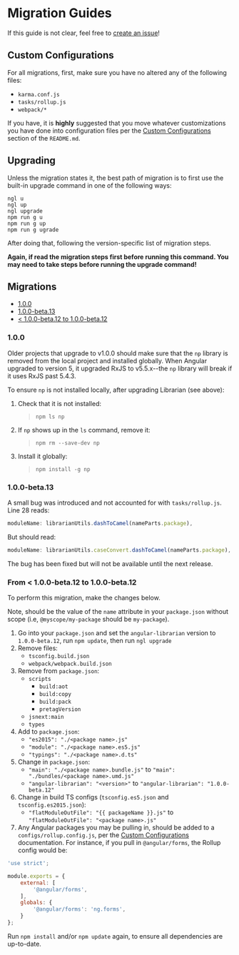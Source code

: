 # Migration Guides

If this guide is not clear, feel free to [create an issue](https://github.com/gonzofish/angular-librarian/issues/new?title=[Migration]%20)!

## Custom Configurations

For all migrations, first, make sure you have no altered any of the following
files:

- `karma.conf.js`
- `tasks/rollup.js`
- `webpack/*`

If you have, it is **highly** suggested that you move whatever customizations
you have done into configuration files per the
[Custom Configurations](README.md#custom-config) section of the `README.md`.

## Upgrading

Unless the migration states it, the best path of migration is to first use the
built-in upgrade command in one of the following ways:

```shell
ngl u
ngl up
ngl upgrade
npm run g u
npm run g up
npm run g ugrade
```

After doing that, following the version-specific list of migration steps.

**Again, if read the migration steps first before running this command. You
may need to take steps before running the upgrade command!**

## Migrations

- [1.0.0](#v1)
- [1.0.0-beta.13](#1beta13)
- [< 1.0.0-beta.12 to 1.0.0-beta.12](#1beta12)

### <a id="v1"></a>1.0.0

Older projects that upgrade to v1.0.0 should make sure that the `np` library is
removed from the local project and installed globally. When Angular upgraded to
version 5, it upgraded RxJS to v5.5.x--the `np` library will break if it uses
RxJS past 5.4.3.

To ensure `np` is not installed locally, after upgrading Librarian (see above):

1. Check that it is not installed:
    > ```shell
    > npm ls np
    > ```
2. If `np` shows up in the `ls` command, remove it:
    > ```shell
    > npm rm --save-dev np
    > ```
3. Install it globally:
    > ```shell
    > npm install -g np
    > ```

### <a id="1beta13"></a>1.0.0-beta.13

A small bug was introduced and not accounted for with `tasks/rollup.js`. Line
28 reads:

```javascript
moduleName: librarianUtils.dashToCamel(nameParts.package),
```

But should read:

```javascript
moduleName: librarianUtils.caseConvert.dashToCamel(nameParts.package),
```

The bug has been fixed but will not be available until the next release.

### <a id="1beta12"></a>From < 1.0.0-beta.12 to 1.0.0-beta.12

To perform this migration, make the changes below.

Note, <package name> should be the value of the `name` attribute in your
`package.json` without scope (i.e, `@myscope/my-package` should be
`my-package`).

1. Go into your `package.json` and set the `angular-librarian` version to
   `1.0.0-beta.12`, run `npm update`, then run `ngl upgrade`
1. Remove files:
    - `tsconfig.build.json`
    - `webpack/webpack.build.json`
2. Remove from `package.json`:
    - `scripts`
        - `build:aot`
        - `build:copy`
        - `build:pack`
        - `pretagVersion`
    - `jsnext:main`
    - `types`
3. Add to `package.json`:
    - `"es2015": "./<package name>.js"`
    - `"module": "./<package name>.es5.js"`
    - `"typings": "./<package name>.d.ts"`
4. Change in `package.json`:
    - `"main": "./<package name>.bundle.js"` to `"main": "./bundles/<package name>.umd.js"`
    - `"angular-librarian": "<version>"` to `"angular-librarian": "1.0.0-beta.12"`
5. Change in build TS configs (`tsconfig.es5.json` and `tsconfig.es2015.json`):
    - `"flatModuleOutFile": "{{ packageName }}.js"` to
      `"flatModuleOutFile": "<package name>.js"`
6. Any Angular packages you may be pulling in, should be added to a
   `configs/rollup.config.js`, per the [Custom Configurations](README.md#custom-config)
   documentation. For instance, if you pull in `@angular/forms`, the Rollup config would
   be:

```javascript
'use strict';

module.exports = {
    external: [
        '@angular/forms',
    ],
    globals: {
        '@angular/forms': 'ng.forms',
    }
};
```

Run `npm install` and/or `npm update` again, to ensure all dependencies are up-to-date.
